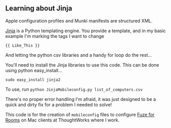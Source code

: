 Learning about Jinja
---

Apple configuration profiles and Munki manifests are structured XML.

[Jinja](http://jinja.pocoo.org/) is a Python templating engine. You provide a template, and in my basic example I'm marking the tags I want to change  

`{{ Like_This }}`  

And letting the python csv libraries and a handy for loop do the rest...

You'll need to install the Jinja libraries to use this code. This can be done using python easy_install...

`sudo easy_install jinja2`

To use, run `python JinjaMobileconfig.py list_of_computers.csv`

There's no proper error handling I'm afraid, it was just designed to be a quick and dirty fix for a problem I needed to solve!

This code is for the creation of `mobileconfig` files to configure [Fuze for Rooms](https://www.fuze.com/products/fuze-rooms) on Mac clients at ThoughtWorks where I work.
